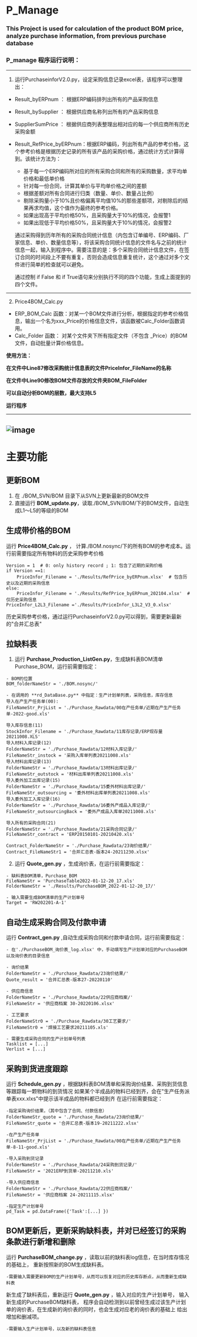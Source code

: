 # P_Manage
### This Project is used for calculation of the product BOM price, analyze purchase information, from previous purchase database

### P_manage 程序运行说明：
***
1. 运行PurchaseinforV2.0.py，设定采购信息记录excel表，该程序可以整理出：
  - Result_byERPnum ： 根据ERP编码排列出所有的产品采购信息
  - Result_bySupplier ： 根据供应商名称列出所有的产品采购信息
  - SupplierSumPrice ： 根据供应商列表整理出相对应的每一个供应商所有历史采购金额
  - Result_RefPrice_byERPnum：根据ERP编码，列出所有产品的参考价格，这个参考价格是根据历史记录的所有该产品的采购价格，通过统计方式计算得到。该统计方法为：
      - 基于每一个ERP编码所对应的所有采购合同和所有的采购数量，求平均单价格和最低单价格
      - 针对每一份合同，计算其单价与平均单价格之间的差额
      - 根据差额对所有合同进行归类（数量、单价、数量占比例）
      - 剔除采购量小于10%且价格偏离平均值10%的那些差额项，对剔除后的结果再求均值，这个值作为最终的参考价格。
      - 如果出现高于平均价格50%，且采购量大于10%的情况，会报警1
      - 如果出现低于平均价格50%，且采购量大于10%的情况，会报警2

    通过采购得到历年所有的采购合同统计信息（内包含订单编号、ERP编码、厂家信息、单价、数量信息等），将该采购合同统计信息的文件名与之前的统计信息一起，输入到程序中。需要注意的是：多个采购合同统计信息文件，在签订合同的时间段上不要有重复，否则会造成信息重复统计，这个通过对多个文件进行简单的检查就可以避免。

    通过控制 if False 和 if True语句来分别执行不同的四个功能，生成上面提到的四个文件。
***
2. Price4BOM_Calc.py
  - ERP_BOM_Calc 函数：对某一个BOM文件进行分析，根据指定的参考价格信息，输出一个名为xxx_Price的价格信息文件，该函数被Calc_Folder函数调用。
  - Calc_Folder 函数： 对某个文件夹下所有指定文件（不包含 _Price）的BOM文件，自动批量计算价格信息。
  
  **使用方法：**
  
  **在文件中Line87修改采购统计信息表的文件PriceInfor_FileName的名称**
  
  **在文件中Line90修改BOM文件存放的文件夹BOM_FileFolder**
  
  **可以自动分析BOM的层数，最大支持L5**
  
  **运行程序**
  
  ---
  
  ![image](https://github.com/Myfro9/P_Manage/blob/Branch1/IMG/chart1.png)
  ---
  
# 主要功能
## 更新BOM
  
  1. 在 ./BOM_SVN/BOM 目录下从SVN上更新最新的BOM文件
  2. 直接运行 **BOM_update.py**，读取./BOM_SVN/BOM/下的BOM文件，自动生成L1～L5的等级的BOM
  
## 生成带价格的BOM
  运行 **Price4BOM_Calc.py** ， 计算./BOM.nosync/下的所有BOM的参考成本。运行前需要指定所有物料的历史采购参考价格
  
    Version = 1  # 0: only history record ; 1: 包含了近期的采购价格
    if Version ==1:
        PriceInfor_Filename = './Results/RefPrice_byERPnum.xlsx'  # 包含历史以及近期的采购信息
    else:
        PriceInfor_Filename = './Results/RefPrice_byERPnum_202104.xlsx'  # 仅历史采购信息
    PriceInfor_L2L3_Filename ='./Results/PriceInfor_L3L2_V3_0.xlsx'
历史采购参考价格，通过运行PurchaseinforV2.0.py可以得到，需要更新最新的"合并汇总表"

 
## 拉缺料表
  1. 运行 **Purchase_Production_ListGen.py**，生成缺料表BOM清单Purchase_BOM，运行前需要指定：
  
    - BOM的位置
    BOM_folderNameStr = './BOM.nosync/'
    
    - 在调用的 **rd_DataBase.py** 中指定：生产计划单列表，采购信息，库存信息
    导入在产生产任务单(00):
    FileNameStr_PrjList = './Purchase_Rawdata/00在产任务单/近期在产生产任务单-2022-good.xls'
    
    导入库存信息(11)
    StockInfor_Filename = './Purchase_Rawdata/11库存记录/ERP现存量20211008.XLS'
    导入材料入库记录(12)
    FolderNameStr = './Purchase_Rawdata/12材料入库记录/'
    FileNameStr_instock = '采购入库单列表20211008.xls'
    导入材料出库记录(13)
    FolderNameStr = './Purchase_Rawdata/13材料出库记录/'
    FileNameStr_outstock = '材料出库单列表20211008.xls'
    导入委外加工出库记录(15)
    FolderNameStr = './Purchase_Rawdata/15委外材料出库记录/'
    FileNameStr_outsourcing = '委外材料出库单列表20211008.xls'
    导入委外加工入库记录(16)
    FolderNameStr = './Purchase_Rawdata/16委外产成品入库记录/'
    FileNameStr_outsourcingBack = '委外产成品入库单20211008.xls'
    
    导入所有的采购合同(21)
    FolderNameStr = './Purchase_Rawdata/21采购合同记录/'
    FileNameStr_contract = 'ERP20150101-20210420.xls'
    
    Contract_FolderNameStr = './Purchase_Rawdata/23询价结果/'
    Contract_FileNameStr1 = '合并汇总表-版本24-20211230.xlsx'
    
  2. 运行 **Quote_gen.py** ，生成询价表，在运行前需要指定：
    
    - 缺料表BOM清单，Purchase_BOM
    FileNameStr = 'PurchaseTable2022-01-12-20_17.xls'
    FolderNameStr = './Results/PurchaseBOM_2022-01-12-20_17/'

    - 输入需要生成BOM清单的生产计划单号
    Target = 'RW202201-A-1'
  
## 自动生成采购合同及付款申请
  运行 **Contract_gen.py** ,自动生成采购合同和付款申请合同，运行前需要指定：
  
    - 在'./PurchaseBOM_询价表_log.xlsx' 中，手动填写生产计划单对应的PurchaseBOM以及询价表的目录信息
    
    - 询价结果
    FolderNameStr = './Purchase_Rawdata/23询价结果/'
    Quote_result = '合并汇总表-版本27-20220110'

    - 供应商信息
    FolderNameStr = './Purchase_Rawdata/22供应商档案/'
    FileNameStr = '供应商档案 30-20220106.xlsx'

    - 工艺要求
    FolderNameStr0 = './Purchase_Rawdata/30工艺要求/'
    FileNameStr0 = '焊接工艺要求20211105.xls'

    - 需要生成采购合同的生产计划单号列表
    Tasklist = [...]
    Verlist = [...]
    
## 采购到货进度跟踪 
运行 **Schedule_gen.py** ，根据缺料表BOM清单和采购询价结果、采购到货信息等跟踪每一颗物料的到货情况
如果某个半成品的物料已经到齐，会在"生产任务派单表xxx.xlxs"中提示该半成品的物料都已经到齐
在运行前需要指定：

    -指定采购询价结果，（其中包含了合同、付款信息）
    FolderNameStr_quote = './Purchase_Rawdata/23询价结果/'
    FileNameStr_quote = '合并汇总表-版本19-20211222.xlsx'
    
    -在产生产任务单
    FileNameStr_PrjList = './Purchase_Rawdata/00在产任务单/近期在产生产任务单-8-11-good.xls'

    -导入采购到货记录
    FolderNameStr = './Purchase_Rawdata/24采购到货记录/'
    FileNameStr = '2021ERP到货单-20211210.xls'
    
    -导入供应商信息
    FolderNameStr = './Purchase_Rawdata/22供应商档案/'
    FileNameStr = '供应商档案 24-20211115.xlsx'
    
    -指定生产计划单号
    pd_Task = pd.DataFrame({'Task':[...] })

## BOM更新后，更新采购缺料表，并对已经签订的采购条款进行新增和删除
运行 **PurchaseBOM_change.py** ，读取以前的缺料表log信息，在当时库存情况的基础上，
重新按照新的BOM生成缺料表。

    -需要输入需要更新BOM的生产计划单号，从而可以恢复对应的历史库存断点，从而重新生成缺料表

新生成了缺料表后，重新运行 **Quote_gen.py** ，输入对应的生产计划单号， 输入新生成的PurchaseBOM缺料表，
程序会自动检测到以前曾经生成过该生产计划单的询价表，在生成新的询价表的同时，也会生成对应老的询价表的基础上
给出增加和删减项。
    
    -需要输入生产计划单号，以及新的缺料表信息


